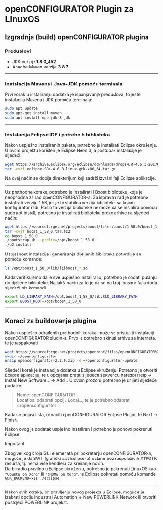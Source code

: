 # openCONFIGURATOR Plugin za LinuxOS

## Izgradnja (build) openCONFIGURATOR plugina

### Preduslovi

- JDK verzije **1.8.0_452**
- Apache Maven verzije **3.8.7**

---

### Instalacija Mavena i Java-JDK pomoću terminala

Prvi korak u instaliranju dodatka je ispunjavanje preduslova, to jeste instalacija Mavena i JDK pomoću terminala:

```bash
sudo apt update
sudo apt-get install maven
sudo apt install openjdk-8-jdk
   ```
---

### Instalacija Eclipse IDE i potrebnih biblioteka

Nakon uspješno instaliranih paketa, potrebno je instalirati Eclipse okruženje.
U ovom projektu korišten je Eclipse Neon 3, a postupak instalacije je sljedeći:

```bash
wget https://archive.eclipse.org/eclipse/downloads/drops4/R-4.6.3-201703010400/eclipse-SDK-4.6.3-linux-gtk-x86_64.tar.gz
tar -xvzf eclipse-SDK-4.6.3-linux-gtk-x86_64.tar.gz
```
Na ovaj način se dobija direktorijum koji sadrži izvršni fajl Eclipse aplikacije.

---

Uz prethodne korake, potrebno je instalirati i Boost biblioteku, koja je neophodna za rad openCONFIGURATOR-a. 
Za ispravan rad je potrebno instalirati verziju 1.58, jer je to stabilna verzija biblioteke sa kojom konfigurator radi. 
Pošto ta verzija biblioteke ne može da se instalira pomoću sudo apt install, potrebno je instalirati biblioteku preko arhive na sljedeći način:

```bash
wget https://sourceforge.net/projects/boost/files/boost/1.58.0/boost_1_58_0.tar.bz2/download -O boost_1_58_0.tar.bz2
tar -xvjf boost_1_58_0.tar.bz2
cd boost_1_58_0
./bootstrap.sh --prefix=/opt/boost_1_58_0
./b2 install
```
Uspješnost instalacije i generisanja dijeljenih biblioteka potvrđuje se pomoću komande:
```bash
ls /opt/boost_1_58_0/lib/libboost_*.so
```

Kada verifikujemo da je sve uspješno instalirano, potrebno je dodati putanju do djeljene biblioteke. Najlakši način za to je da se na kraj .bashrc fajla doda sljedeći niz komandi
```bash 
export LD_LIBRARY_PATH=/opt/boost_1_58_0/lib:$LD_LIBRARY_PATH
export BOOST_ROOT=/opt/boost_1_58_0
```
---

## Koraci za buildovanje plugina

Nakon uspješno odrađenih prethodnih koraka, može se pristupiti instalaciji openCONFIGURATOR plugin-a.
Prvo je potrebno skinuti arhivu sa interneta, te je raspakovati
```bash
wget https://sourceforge.net/projects/openconf/files/openCONFIGURATOR%20eclipse%20plugin/2.2.0/org.epsg.openconfigurator.updatesite-2.2.0.zip -O openconfigurator-2.2.0.zip
mkdir ~/openconfigurator
unzip openconfigurator-2.2.0.zip -d ~/openconfigurator-update
```
Sljedeći korak je instalacija dodatka u Eclipse okruženju. 
Potrebno je otvoriti Eclipse aplikaciju, te u opcijama pratiti sljedeću sekvencu naredbi Help → Install New Software... → Add...
U ovom prozoru potrebno je unijeti sljedeće podatke:




> Name: openCONFIGURATOR<br>
> Location: odabrati opciju Local..., te je potrebno odabrati ~/openconfigurator <br>

Kada se pojavi lista, označiti openCONFIGURATOR Eclipse Plugin, te Next → Finish.

Nakon ovog je dodatak uspješno instaliran i potrebno je ponovo pokrenuti Eclipse.

> [!IMPORTANT]
> Zbog velikog broja GUI elemenata pri pokretanju openCONFIGURATOR-a, moguće je da SWT (grafički alat Eclipse-a) ostane bez raspoloživih X11/GTK resursa, tj. nema više hendlera za kreiranje novih. <br>
> Da bi radio pravilno u Eclipse okruženju, potrebno je pokrenuti LinuxOS kao `"Ubuntu on Xorg"` ili `"GNOME on Xorg"`, te Eclipse pokretati pomoću komande `GDK_BACKEND=x11 ./eclipse`
---

Nakon svih koraka, pri pravljenju novog projekta u Eclipse, moguće je izabrati opciju Industrial Automation → New POWERLINK Network ili otvoriti postojeći POWERLINK projekat.
